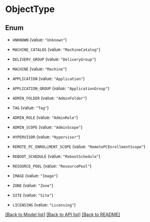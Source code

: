 # ObjectType

## Enum


* `UNKNOWN` (value: `"Unknown"`)

* `MACHINE_CATALOG` (value: `"MachineCatalog"`)

* `DELIVERY_GROUP` (value: `"DeliveryGroup"`)

* `MACHINE` (value: `"Machine"`)

* `APPLICATION` (value: `"Application"`)

* `APPLICATION_GROUP` (value: `"ApplicationGroup"`)

* `ADMIN_FOLDER` (value: `"AdminFolder"`)

* `TAG` (value: `"Tag"`)

* `ADMIN_ROLE` (value: `"AdminRole"`)

* `ADMIN_SCOPE` (value: `"AdminScope"`)

* `HYPERVISOR` (value: `"Hypervisor"`)

* `REMOTE_PC_ENROLLMENT_SCOPE` (value: `"RemotePCEnrollmentScope"`)

* `REBOOT_SCHEDULE` (value: `"RebootSchedule"`)

* `RESOURCE_POOL` (value: `"ResourcePool"`)

* `IMAGE` (value: `"Image"`)

* `ZONE` (value: `"Zone"`)

* `SITE` (value: `"Site"`)

* `LICENSING` (value: `"Licensing"`)


[[Back to Model list]](../README.md#documentation-for-models) [[Back to API list]](../README.md#documentation-for-api-endpoints) [[Back to README]](../README.md)


